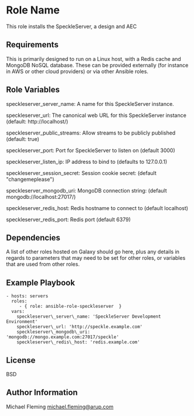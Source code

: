 Role Name
=========

This role installs the SpeckleServer, a design and AEC

Requirements
------------

This is primarily designed to run on a Linux host, with a Redis cache and MongoDB NoSQL database.
These can be provided externally (for instance in AWS or other cloud providers) or via other Ansible roles.

Role Variables
--------------

speckleserver\_server\_name: A name for this SpeckleServer instance.

speckleserver\_url: The canonical web URL for this SpeckleServer instance (default: http://localhost/)

speckleserver\_public\_streams: Allow streams to be publicly published (default: true)

speckleserver\_port: Port for SpeckleServer to listen on (default 3000)

speckleserver\_listen\_ip: IP address to bind to (defaults to 127.0.0.1)

speckleserver\_session\_secret: Session cookie secret: (default "changemeplease")

speckleserver\_mongodb\_uri: MongoDB connection string: (default mongodb://localhost:27017/)

speckleserver\_redis\_host: Redis hostname to connect to (default localhost)

speckleserver\_redis\_port: Redis port (default 6379)

Dependencies
------------

A list of other roles hosted on Galaxy should go here, plus any details in
regards to parameters that may need to be set for other roles, or variables that
are used from other roles.

Example Playbook
----------------
    - hosts: servers
      roles:
         - { role: ansible-role-speckleserver  }
      vars:
        speckleserver\_server\_name: 'SpeckleServer Development Environment'
        speckleserver\_url: 'http://speckle.example.com'
        speckleserver\_mongodb\_uri: 'mongodb://mongo.example.com:27017/speckle'
        speckleserver\_redis\_host: 'redis.example.com'

License
-------

BSD

Author Information
------------------

Michael Fleming <michael.fleming@arup.com>
